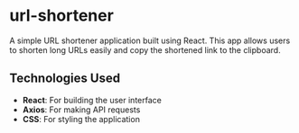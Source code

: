 # url-shortener

A simple URL shortener application built using React. This app allows users to shorten long URLs easily and copy the shortened link to the clipboard.

## Technologies Used

- **React**: For building the user interface
- **Axios**: For making API requests
- **CSS**: For styling the application
